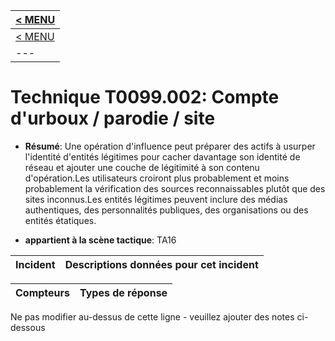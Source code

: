 |[< MENU](../README.md)|
|---|
|[< MENU](../../README.md)|
|---|
# Technique T0099.002: Compte d'urboux / parodie / site

* **Résumé**: Une opération d'influence peut préparer des actifs à usurper l'identité d'entités légitimes pour cacher davantage son identité de réseau et ajouter une couche de légitimité à son contenu d'opération.Les utilisateurs croiront plus probablement et moins probablement la vérification des sources reconnaissables plutôt que des sites inconnus.Les entités légitimes peuvent inclure des médias authentiques, des personnalités publiques, des organisations ou des entités étatiques.

* **appartient à la scène tactique**: TA16


|Incident |Descriptions données pour cet incident |
|-------- |-------------------- |



|Compteurs |Types de réponse |
|-------- |-------------- |


Ne pas modifier au-dessus de cette ligne - veuillez ajouter des notes ci-dessous